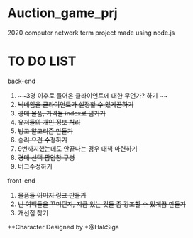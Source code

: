# Auction_game_prj

2020 computer network term project made using node.js

# TO DO LIST
back-end

1. ~~3명 이후로 들어온 클라이언트에 대한 무언가? 하기 ~~
2. ~~닉네임을 클라이언트가 설정할 수 있게끔하기~~
3. ~~경매 물품, 가격들 index로 넘기기~~
4. ~~유저들의 개인 정보 처리~~
5. ~~빙고 알고리즘 만들기~~
6. ~~승리 요건 수정하기~~
7. ~~9번까지했는데도 안끝나는 경우 대책 마련하기~~
8. ~~경매 선택 팝업창 구성~~
9. 버그수정하기

front-end

1. ~~물품들 이미지 링크 만들기~~
2. ~~빈 여백들을 꾸미던지, 지금 있는 것들 좀 강조할 수 있게끔 만들기~~
3. 개선점 찾기

**Character Designed by *@HakSiga
